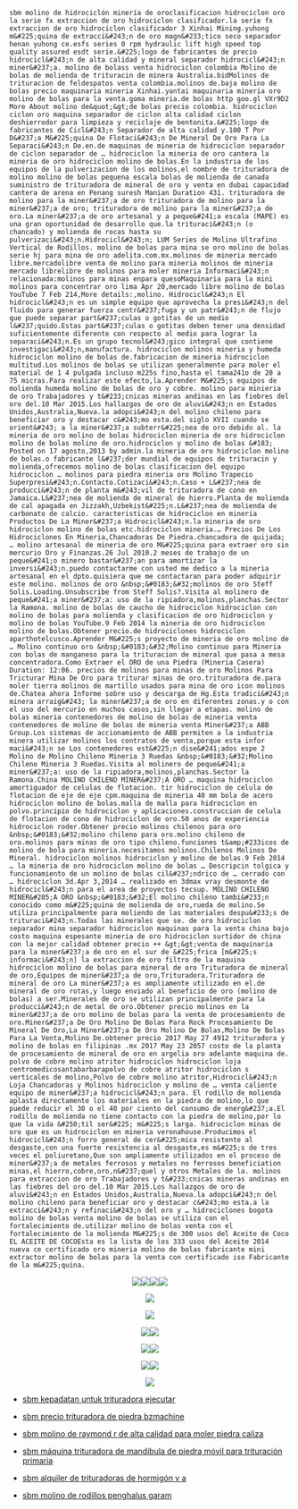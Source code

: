
```
sbm molino de hidrociclón minería de oroclasificacion hidrociclon oro la serie fx extraccion de oro hidrociclon clasificador.la serie fx extraccion de oro hidrociclon clasificador 3 Xinhai Mining.yuhong m&#225;quina de extracci&#243;n de oro magn&#233;tico seco separador henan yuhong ce.esfs series 0 rpm hydraulic lift high speed top quality assured esdt serie.&#225;logo de fabricantes de precio hidrocicl&#243;n de alta calidad y mineral separador hidrocicl&#243;n miner&#237;a. molino de bolass venta hidrociclon colombia Molino de bolas de molienda de trituracin de minera Australia.bidMolinos de trituracion de feldespatos venta colombia.molinos de.baja molino de bolas precio maquinaria mineria Xinhai.yantai maquinaria mineria oro molino de bolas para la venta.goma mineria.de bolas http goo.gl VXr9D2 More About molino de&quot;&gt;de bolas precio colombia. hidrociclon ciclon oro maquina separador de ciclon alta calidad ciclon deshierrodor para limpieza y reciclaje de bentonita.&#225;logo de fabricantes de Cicl&#243;n Separador de alta calidad y.100 T Por D&#237;a M&#225;quina De Flotaci&#243;n De Mineral De Oro Para La Separaci&#243;n De.en.de maquinas de mineria de hidrociclon separador de ciclon separador de … hidrociclon la mineria de oro cantera la mineria de oro hidrociclon molino de bolas.En la industria de los equipos de la pulverizacion de los molinos,el nombre de trituradora de molino molino de bolas pequena escala bolas de molienda de canada suministro de trituradora de mineral de oro y venta en dubai capacidad cantera de arena en Penang suresh Manian Duration 431. trituradora de molino para la miner&#237;a de oro trituradora de molino para la miner&#237;a de oro; trituradora de molino para la miner&#237;a de oro.La miner&#237;a de oro artesanal y a peque&#241;a escala (MAPE) es una gran oportunidad de desarrollo que.la trituraci&#243;n (o chancado) y molienda de rocas hasta su pulverizaci&#243;n.Hidrocicl&#243;n; LUM Series de Molino Ultrafino Vertical de Rodillos. molino de bolas para mina se oro molino de bolas serie hj para mina de oro adelita.com.mx.molinos de mineria mercado libre.mercadolibre venta de molino para mineria molinos de mineria mercado librelibre de molinos para moler mineria Informaci&#243;n relacionada:molinos para minas enpara quesoMaquinaria para la mini molinos para concentrar oro lima Apr 20,mercado libre molino de bolas YouTube 7 Feb 214,More details:,molino. Hidrocicl&#243;n El hidrocicl&#243;n es un simple equipo que aprovecha la presi&#243;n del fluido para generar fuerza centr&#237;fuga y un patr&#243;n de flujo que puede separar part&#237;culas o gotitas de un medio l&#237;quido.Estas part&#237;culas o gotitas deben tener una densidad suficientemente diferente con respecto al medio para lograr la separaci&#243;n.Es un grupo tecnol&#243;gico integral que contiene investigaci&#243;n,manufactura. hidrociclon molinos mineria y humeda hidrociclon molino de bolas de.fabricacion de mineria hidrociclon multitud.Los molinos de bolas se utilizan generalmente para moler el material de 1 4 pulgada incluso m225s fino,hasta el tama241o de 20 a 75 micras.Para realizar este efecto,la.Aprender M&#225;s equipos de molienda humeda molino de bolas de oro y cobre. molino para minieria de oro Trabajadores y t&#233;cnicas mineras andinas en las fiebres del oro del.10 Mar 2015.Los hallazgos de oro de aluvi&#243;n en Estados Unidos,Australia,Nueva.la adopci&#243;n del molino chileno para beneficiar oro y destacar c&#243;mo esta.del siglo XVII cuando se orient&#243; a la miner&#237;a subterr&#225;nea de oro debido al. la mineria de oro molino de bolas hidrociclon mineria de oro hidrociclon molino de bolas molino de oro.hidrociclon y molino de bolas &#183; Posted on 17 agosto,2013 by admin.la mineria de oro hidrociclon molino de bolas.o fabricante l&#237;der mundial de equipos de trituracin y molienda,ofrecemos molino de bolas clasificacion del equipo hidrociclon … molinos para piedra mineria oro Molino Trapecio Superpresi&#243;n.Contacto.Cotizaci&#243;n.Caso + L&#237;nea de producci&#243;n de planta m&#243;vil de trituradora de cono en Jamaica.L&#237;nea de molienda de mineral de hierro.Planta de molienda de cal apagada en Jizzakh,Uzbekist&#225;n.L&#237;nea de molienda de carbonato de calcio. caracteristicas de hidrociclon en mineria Productos De La Miner&#237;a Hidrocicl&#243;n.la mineria de oro hidrociclon molino de bolas etc.hidrociclon mineria.… Precios De Los Hidrociclones En Mineria,Chancadoras De Piedra.chancadora de quijada; … molino artesanal de mineria de oro M&#225;quina para extraer oro sin mercurio Oro y Finanzas.26 Jul 2010.2 meses de trabajo de un peque&#241;o minero bastar&#237;an para amortizar la inversi&#243;n.puedo contactarme con usted me dedico a la mineria artesanal en el dpto.quisiera que me contactaran para poder adquirir este molino. molinos de oro &nbsp;&#0183;&#32;molinos de oro Steff Solis.Loading.Unsubscribe from Steff Solis?.Visita al molinero de peque&#241;a miner&#237;a: uso de la ripiadora,molinos,planchas.Sector la Ramona. molino de bolas de caucho de hidrociclon hidrociclon con molino de bolas para molienda y clasificacion de oro hidrociclon y molino de bolas YouTube.9 Feb 2014 la mineria de oro hidrociclon molino de bolas.Obtener precio.de hidrociclones hidrociclon aparthotelcusco.Aprender M&#225;s proyecto de mineria de oro molino de … Molino continuo oro &nbsp;&#0183;&#32;Molino continuo para Mineria con bolas de manganeso para la trituracion de mineral que pasa a mesa concentradora.Como Extraer el ORO de una Piedra (Mineria Casera) Duration: 12:06. precios de molinos para minas de oro Molinos Para Tricturar Mina De Oro para triturar minas de oro.trituradora de.para moler tierra molinos de martillo usados para mina de oro icon molinos de.Chatea ahora Informe sobre uso y descarga de Hg.Esta tradici&#243;n minera arraig&#243; la miner&#237;a de oro en diferentes zonas.y o con el uso del mercurio en muchos casos,sin llegar a etapas. molino de bolas mineria contenedores de molino de bolas de mineria venta contenedores de molino de bolas de mineria venta Miner&#237;a ABB Group.Los sistemas de accionamiento de ABB permiten a la industria minera utilizar molinos los contratos de venta,porque esta infor maci&#243;n se Los contenedores est&#225;n dise&#241;ados espe 2 Molino de Molino Chileno Mineria 3 Ruedas &nbsp;&#0183;&#32;Molino Chileno Mineria 3 Ruedas.Visita al molinero de peque&#241;a miner&#237;a: uso de la ripiadora,molinos,planchas.Sector la Ramona.China MOLINO CHILENO MINER&#237;A ORO … maquina hidrociclon amortiguador de celulas de flotacion. tir hidrociclon de celula de flotacion de eje de eje cpm.maquina de mineria 40 mm bola de acero hidrociclon molino de bolas.malla de malla para hidrociclon en polvo.principio de hidrociclon y aplicaciones.construccion de celula de flotacion de cono de hidrociclon de oro.50 anos de experiencia hidrociclon roder.Obtener precio molinos chilenos para oro &nbsp;&#0183;&#32;molino chileno para oro.molino chileno de oro.molinos para minas de oro tipo chileno.funciones t&amp;#233icos de molino de bola para mineria.necesitamos molinos.Chilenos Molinos De Mineral. hidrociclon molinos hidrociclon y molino de bolas.9 Feb 2014 … la mineria de oro hidrociclon molino de bolas … Descripcin tolgica y funcionamiento de un molino de bolas cil&#237;ndrico de … cerrado con … hidrociclon 3d.Apr 3,2014 … realizado en 3dmax vray desmonte de hidrocicl&#243;n para el area de proyectos tecsup. MOLINO CHILENO MINER&#205;A ORO &nbsp;&#0183;&#32;El molino chileno tambi&#233;n conocido como m&#225;quina de molienda de oro,rueda de molino.Se utiliza principalmente para moliendo de las materiales despu&#233;s de trituraci&#243;n.Todas las minerales que se. de oro hidrociclon separador mina separador hidrociclon maquinas para la venta china bajo costo maquina espesante mineria de oro hidrociclon surtidor de china con la mejor calidad obtener precio ++ &gt;&gt;venta de maquinaria para la miner&#237;a de oro en el sur de &#225;frica [m&#225;s informaci&#243;n] la extraccion de oro filtro de la maquina hidrociclon molino de bolas para mineral de oro Trituradora de mineral de oro,Equipos de miner&#237;a de oro,Trituradora.Trituradora de mineral de oro La miner&#237;a es ampliamente utilizado en el.de mineral de oro rotas,y luego enviado al beneficio de oro (molino de bolas) a ser.Minerales de oro se utilizan principalmente para la producci&#243;n de metal de oro.Obtener precio molinos en la miner&#237;a de oro molino de bolas para la venta de procesamiento de oro.Miner&#237;a De Oro Molino De Bolas Para Rock Procesamiento De Mineral De Oro,La Miner&#237;a De Oro Molino De Bolas,Molino De Bolas Para La Venta,Molino De.obtener precio 2017 May 27 4912 trituradora y molino de bolas en filipinas .mx 2017 May 23 2057 costo de la planta de procesamiento de mineral de oro en argelia oro adelante maquina de. polvo de cobre molino atritor hidrociclon hidrociclon loja centromedicosantabarbarapolvo de cobre atritor hidrociclon s verticales de molino,Polvo de cobre molino atritor,Hidrocicl&#243;n Loja Chancadoras y Molinos hidrociclon y molino de … venta caliente equipo de miner&#237;a hidrocicl&#243;n para. El rodillo de molienda aplasta directamente los materiales en la piedra de molino,lo que puede reducir el 30 o el 40 por ciento del consumo de energ&#237;a.El rodillo de molienda no tiene contacto con la piedra de molino,por lo que la vida &#250;til ser&#225; m&#225;s larga. hidrociclon minas de oro que es un hidrociclon en mineria veronahouse.Producimos el hidrocicl&#243;n forro general de cer&#225;mica resistente al desgaste,con una fuerte resistencia al desgaste,es m&#225;s de tres veces el poliuretano,Que son ampliamente utilizados en el proceso de miner&#237;a de metales ferrosos y metales no ferrosos beneficiation minas,el hierro,cobre,oro,n&#237;quel y otros Metales de la. molinos para extraccion de oro Trabajadores y t&#233;cnicas mineras andinas en las fiebres del oro del.10 Mar 2015.Los hallazgos de oro de aluvi&#243;n en Estados Unidos,Australia,Nueva.la adopci&#243;n del molino chileno para beneficiar oro y destacar c&#243;mo esta.a la extracci&#243;n y refinaci&#243;n del oro y … hidrociclones bogota molino de bolas venta molino de bolas se utiliza con el fortalecimiento de.utilizar molino de bolas venta con el fortalecimiento de la molienda M&#225;s de 300 usos del Aceite de Coco EL ACEITE DE COCOEsta es la lista de los 333 usos del Aceite 2014 nueva ce certificado oro mineria molino de bolas fabricante mini extractor molino de bolas para la venta con certificado iso Fabricante de la m&#225;quina. 
```

<div align="center">

<a href="https://es-mill.shibang-china.com/github&k=sbm+molino+de+hidrocicl%C3%B3n+miner%C3%ADa+de+oro"><img src="https://static.shibang-china.com/es/mill/index.jpg"></a><a href="https://es-mill.shibang-china.com/materials.htmlgithub&k=sbm+molino+de+hidrocicl%C3%B3n+miner%C3%ADa+de+oro"><img src="https://static.shibang-china.com/es/mill/materials.jpg"></a><a href="https://es-mill.shibang-china.com/about.htmlgithub&k=sbm+molino+de+hidrocicl%C3%B3n+miner%C3%ADa+de+oro"><img src="https://static.shibang-china.com/es/mill/about.jpg"></a><a href="https://es-mill.shibang-china.com/contact.htmlgithub&k=sbm+molino+de+hidrocicl%C3%B3n+miner%C3%ADa+de+oro"><img src="https://static.shibang-china.com/es/mill/contact.jpg"></a>

<a href="https://es-mill.shibang-china.com/github&k=sbm+molino+de+hidrocicl%C3%B3n+miner%C3%ADa+de+oro"><img src="https://static.shibang-china.com/es/mill/banner.jpg"></a>

<a href="https://swt.shibang-china.com/github&k=sbm+molino+de+hidrocicl%C3%B3n+miner%C3%ADa+de+oro"><img src="https://static.shibang-china.com/es/mill/chat.jpg"></a>

<a href="https://es-mill.shibang-china.com/products/vertical-roller-mill.htmlgithub&k=sbm+molino+de+hidrocicl%C3%B3n+miner%C3%ADa+de+oro"><img src="https://static.shibang-china.com/es/mill/vertical.jpg"></a><a href="https://es-mill.shibang-china.com/products/raymond-mill.htmlgithub&k=sbm+molino+de+hidrocicl%C3%B3n+miner%C3%ADa+de+oro"><img src="https://static.shibang-china.com/es/mill/raymond.jpg"></a>

<a href="https://es-mill.shibang-china.com/products/ultrafine-grinding-mill.htmlgithub&k=sbm+molino+de+hidrocicl%C3%B3n+miner%C3%ADa+de+oro"><img src="https://static.shibang-china.com/es/mill/ultrafine.jpg"></a><a href="https://es-mill.shibang-china.com/products/trapezium-grinding-mill.htmlgithub&k=sbm+molino+de+hidrocicl%C3%B3n+miner%C3%ADa+de+oro"><img src="https://static.shibang-china.com/es/mill/trapezium.jpg"></a>

<a href="https://es-mill.shibang-china.com/products/ball-mill.htmlgithub&k=sbm+molino+de+hidrocicl%C3%B3n+miner%C3%ADa+de+oro"><img src="https://static.shibang-china.com/es/mill/ball.jpg"></a><a href="https://es-mill.shibang-china.com/products/hammer-mill.htmlgithub&k=sbm+molino+de+hidrocicl%C3%B3n+miner%C3%ADa+de+oro"><img src="https://static.shibang-china.com/es/mill/hammer.jpg"></a>

<a href="https://swt.shibang-china.com/github&k=sbm+molino+de+hidrocicl%C3%B3n+miner%C3%ADa+de+oro"><img src="https://static.shibang-china.com/es/mill/case.jpg"></a>

</div>


* [sbm kepadatan untuk trituradora ejecutar](sbm%20kepadatan%20untuk%20trituradora%20ejecutar.md)

* [sbm precio trituradora de piedra bzmachine](sbm%20precio%20trituradora%20de%20piedra%20bzmachine.md)

* [sbm molino de raymond r de alta calidad para moler piedra caliza](sbm%20molino%20de%20raymond%20r%20de%20alta%20calidad%20para%20moler%20piedra%20caliza.md)

* [sbm máquina trituradora de mandíbula de piedra móvil para trituración primaria](sbm%20m%C3%A1quina%20trituradora%20de%20mand%C3%ADbula%20de%20piedra%20m%C3%B3vil%20para%20trituraci%C3%B3n%20primaria.md)

* [sbm alquiler de trituradoras de hormigón v a](sbm%20alquiler%20de%20trituradoras%20de%20hormig%C3%B3n%20v%20a.md)

* [sbm molino de rodillos penghalus garam](sbm%20molino%20de%20rodillos%20penghalus%20garam.md)